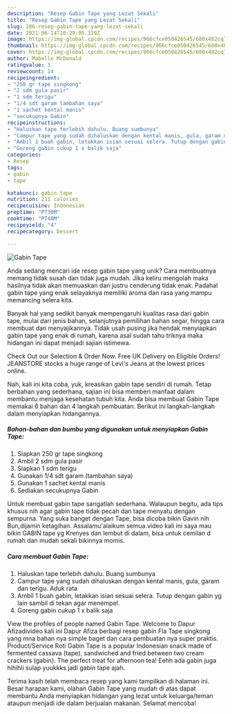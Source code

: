 ```yaml
---
description: "Resep Gabin Tape yang Lezat Sekali"
title: "Resep Gabin Tape yang Lezat Sekali"
slug: 286-resep-gabin-tape-yang-lezat-sekali
date: 2021-06-14T10:29:05.329Z
image: https://img-global.cpcdn.com/recipes/966cfce050426545/680x482cq70/gabin-tape-foto-resep-utama.jpg
thumbnail: https://img-global.cpcdn.com/recipes/966cfce050426545/680x482cq70/gabin-tape-foto-resep-utama.jpg
cover: https://img-global.cpcdn.com/recipes/966cfce050426545/680x482cq70/gabin-tape-foto-resep-utama.jpg
author: Mabelle McDonald
ratingvalue: 3
reviewcount: 14
recipeingredient:
- "250 gr tape singkong"
- "2 sdm gula pasir"
- "1 sdm terigu"
- "1/4 sdt garam tambahan saya"
- "1 sachet kental manis"
- "secukupnya Gabin"
recipeinstructions:
- "Haluskan tape terlebih dahulu. Buang sumbunya"
- "Campur tape yang sudah dihaluskan dengan kental manis, gula, garam dan terigu. Aduk rata"
- "Ambil 1 buah gabin, letakkan isian sesuai selera. Tutup dengan gabin yg lain sambil di tekan agar menempel."
- "Goreng gabin cukup 1 x balik saja"
categories:
- Resep
tags:
- gabin
- tape

katakunci: gabin tape 
nutrition: 211 calories
recipecuisine: Indonesian
preptime: "PT30M"
cooktime: "PT40M"
recipeyield: "4"
recipecategory: Dessert

---
```



![Gabin Tape](https://img-global.cpcdn.com/recipes/966cfce050426545/680x482cq70/gabin-tape-foto-resep-utama.jpg)

Anda sedang mencari ide resep gabin tape yang unik? Cara membuatnya memang tidak susah dan tidak juga mudah. Jika keliru mengolah maka hasilnya tidak akan memuaskan dan justru cenderung tidak enak. Padahal gabin tape yang enak selayaknya memiliki aroma dan rasa yang mampu memancing selera kita.

Banyak hal yang sedikit banyak mempengaruhi kualitas rasa dari gabin tape, mulai dari jenis bahan, selanjutnya pemilihan bahan segar, hingga cara membuat dan menyajikannya. Tidak usah pusing jika hendak menyiapkan gabin tape yang enak di rumah, karena asal sudah tahu triknya maka hidangan ini dapat menjadi sajian istimewa.

Check Out our Selection &amp; Order Now. Free UK Delivery on Eligible Orders! JEANSTORE stocks a huge range of Levi&#39;s Jeans at the lowest prices online.


Nah, kali ini kita coba, yuk, kreasikan gabin tape sendiri di rumah. Tetap berbahan yang sederhana, sajian ini bisa memberi manfaat dalam membantu menjaga kesehatan tubuh kita. Anda bisa membuat Gabin Tape memakai 6 bahan dan 4 langkah pembuatan. Berikut ini langkah-langkah dalam menyiapkan hidangannya.

<!--inarticleads1-->

##### Bahan-bahan dan bumbu yang digunakan untuk menyiapkan Gabin Tape:

1. Siapkan 250 gr tape singkong
1. Ambil 2 sdm gula pasir
1. Siapkan 1 sdm terigu
1. Gunakan 1/4 sdt garam (tambahan saya)
1. Gunakan 1 sachet kental manis
1. Sediakan secukupnya Gabin


Untuk membuat gabin tape sangatlah sederhana. Walaupun begitu, ada tips khusus nih agar gabin tape tidak pecah dan tape menyatu dengan sempurna. Yang suka banget dengan Tape, bisa dicoba bikin Gavin nih Bun,dijamin ketagihan. Assalamu&#39;alaikum semua.video kali ini saya mau bikin GABIN tape yg Krenyes dan lembut di dalam, bisa untuk cemilan d rumah dan mudah sekali bikinnya momis. 

<!--inarticleads2-->

##### Cara membuat Gabin Tape:

1. Haluskan tape terlebih dahulu. Buang sumbunya
1. Campur tape yang sudah dihaluskan dengan kental manis, gula, garam dan terigu. Aduk rata
1. Ambil 1 buah gabin, letakkan isian sesuai selera. Tutup dengan gabin yg lain sambil di tekan agar menempel.
1. Goreng gabin cukup 1 x balik saja


View the profiles of people named Gabin Tape. Welcome to Dapur Afizadivideo kali ini Dapur Afiza berbagi resep gabin Fla Tape singkong yang mna bahan nya simple baget dan cara pembuatan nya super praktis. Product/Service Roti Gabin Tape is a popular Indonesian snack made of fermented cassava (tape), sandwiched and fried between two cream crackers (gabin). The perfect treat for afternoon tea! Eehh ada gabin juga hihihii sulap yuukkks jadi gabin tape ajah. 

Terima kasih telah membaca resep yang kami tampilkan di halaman ini. Besar harapan kami, olahan Gabin Tape yang mudah di atas dapat membantu Anda menyiapkan hidangan yang lezat untuk keluarga/teman ataupun menjadi ide dalam berjualan makanan. Selamat mencoba!
